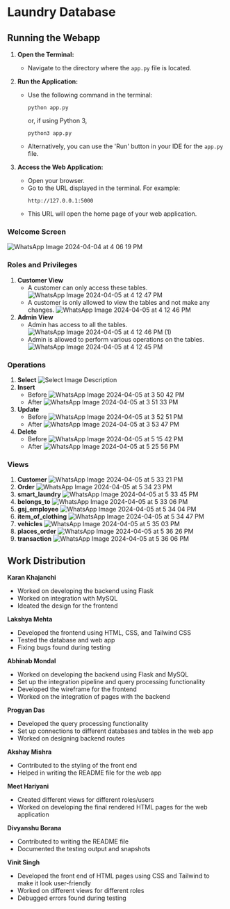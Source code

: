 # Laundry Database
## Running the Webapp
1. **Open the Terminal:**
   - Navigate to the directory where the `app.py` file is located.

2. **Run the Application:**
   - Use the following command in the terminal:
     ```
     python app.py
     ```
     or, if using Python 3,
     ```
     python3 app.py
     ```
   - Alternatively, you can use the 'Run' button in your IDE for the `app.py` file.

3. **Access the Web Application:**
   - Open your browser.
   - Go to the URL displayed in the terminal. For example:
     ```
     http://127.0.0.1:5000
     ```
   - This URL will open the home page of your web application.
### Welcome Screen
![WhatsApp Image 2024-04-04 at 4 06 19 PM](https://github.com/plugyawn/LaundryMan/assets/107575701/049a2b11-c725-4d41-82e8-8ac3cdfecdab)
### Roles and Privileges
1. **Customer View**
   - A customer can only access these tables.
     ![WhatsApp Image 2024-04-05 at 4 12 47 PM](https://github.com/plugyawn/LaundryMan/assets/107575701/91837bc7-4fdf-464e-b727-919e6a6ad266)
   - A customer is only allowed to view the tables and not make any changes.
     ![WhatsApp Image 2024-04-05 at 4 12 46 PM](https://github.com/plugyawn/LaundryMan/assets/107575701/54ba2974-c897-4d9b-a39d-3692eefb8030)
2. **Admin View**
   - Admin has access to all the tables.
     ![WhatsApp Image 2024-04-05 at 4 12 46 PM (1)](https://github.com/plugyawn/LaundryMan/assets/107575701/116a3fcd-9e07-4402-b094-b74d2cc93969)
   - Admin is allowed to perform various operations on the tables.
     ![WhatsApp Image 2024-04-05 at 4 12 45 PM](https://github.com/plugyawn/LaundryMan/assets/107575701/90fa8ad5-81e5-40b2-b2df-5d78bbe5b566)


### Operations
1. **Select**
   ![Select Image Description](https://github.com/plugyawn/LaundryMan/assets/107575701/5c346b41-05aa-4881-b590-82f254065283)
2. **Insert**
   - Before
     ![WhatsApp Image 2024-04-05 at 3 50 42 PM](https://github.com/plugyawn/LaundryMan/assets/107575701/6e4d3708-848c-44a4-974a-73e65beac1f1)
   - After
     ![WhatsApp Image 2024-04-05 at 3 51 33 PM](https://github.com/plugyawn/LaundryMan/assets/107575701/eef84e64-7626-42e0-a54a-899e5fd3dab0)
3. **Update**
   - Before
     ![WhatsApp Image 2024-04-05 at 3 52 51 PM](https://github.com/plugyawn/LaundryMan/assets/107575701/8ee3e9cd-b95c-4c1f-a52d-5a59becefd0a)
   - After
     ![WhatsApp Image 2024-04-05 at 3 53 47 PM](https://github.com/plugyawn/LaundryMan/assets/107575701/4a5685e0-eb31-4794-b107-1e8fa6138d21)
4. **Delete**
   - Before
     ![WhatsApp Image 2024-04-05 at 5 15 42 PM](https://github.com/plugyawn/LaundryMan/assets/107575701/c231c350-9179-4f48-914a-4ef652fd9ab6)
   - After
     ![WhatsApp Image 2024-04-05 at 5 25 56 PM](https://github.com/plugyawn/LaundryMan/assets/107575701/eef02cf9-099f-4ac2-8ae6-29048c1dbe1d)
### Views
1. **Customer**
   ![WhatsApp Image 2024-04-05 at 5 33 21 PM](https://github.com/plugyawn/LaundryMan/assets/107575701/9209da98-a449-46e9-b5de-23d32014153b)
2. **Order**
   ![WhatsApp Image 2024-04-05 at 5 34 23 PM](https://github.com/plugyawn/LaundryMan/assets/107575701/ff216fb9-3d0d-4927-8aab-4d28d25aeb81)
3. **smart_laundry**
   ![WhatsApp Image 2024-04-05 at 5 33 45 PM](https://github.com/plugyawn/LaundryMan/assets/107575701/0ba4f83d-eebe-40a1-bac0-8d20a6da18ee)
4. **belongs_to**
   ![WhatsApp Image 2024-04-05 at 5 33 06 PM](https://github.com/plugyawn/LaundryMan/assets/107575701/f7540f07-9bec-460e-a4af-a87482a6d739)
5. **gsj_employee**
   ![WhatsApp Image 2024-04-05 at 5 34 04 PM](https://github.com/plugyawn/LaundryMan/assets/107575701/86aae0d5-4437-4df3-b7f7-8cd51a703e68)
6. **item_of_clothing**
   ![WhatsApp Image 2024-04-05 at 5 34 47 PM](https://github.com/plugyawn/LaundryMan/assets/107575701/1768cd9c-f9cb-4768-9492-c08f352e9688)
7. **vehicles**
   ![WhatsApp Image 2024-04-05 at 5 35 03 PM](https://github.com/plugyawn/LaundryMan/assets/107575701/be7bb43a-bfaa-4f88-80b1-fb7b77f3eb6c)
8. **places_order**
   ![WhatsApp Image 2024-04-05 at 5 36 26 PM](https://github.com/plugyawn/LaundryMan/assets/107575701/d73e4510-f1e1-455c-b2da-ee48fcf9f41a)
9. **transaction**
   ![WhatsApp Image 2024-04-05 at 5 36 06 PM](https://github.com/plugyawn/LaundryMan/assets/107575701/b16fa7f3-fd66-475b-b44d-02c9eb07a4cc)


   





## Work Distribution

**Karan Khajanchi**
- Worked on developing the backend using Flask
- Worked on integration with MySQL
- Ideated the design for the frontend

**Lakshya Mehta**
- Developed the frontend using HTML, CSS, and Tailwind CSS
- Tested the database and web app
- Fixing bugs found during testing

**Abhinab Mondal**
- Worked on developing the backend using Flask and MySQL
- Set up the integration pipeline and query processing functionality
- Developed the wireframe for the frontend
- Worked on the integration of pages with the backend

**Progyan Das**
- Developed the query processing functionality
- Set up connections to different databases and tables in the web app
- Worked on designing backend routes

**Akshay Mishra**
- Contributed to the styling of the front end
- Helped in writing the README file for the web app

**Meet Hariyani**
- Created different views for different roles/users
- Worked on developing the final rendered HTML pages for the web application

**Divyanshu Borana**
- Contributed to writing the README file
- Documented the testing output and snapshots

**Vinit Singh**
- Developed the front end of HTML pages using CSS and Tailwind to make it look user-friendly
- Worked on different views for different roles
- Debugged errors found during testing
